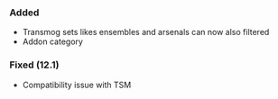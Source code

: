 ### Added
- Transmog sets likes ensembles and arsenals can now also filtered
- Addon category

### Fixed (12.1)
- Compatibility issue with TSM